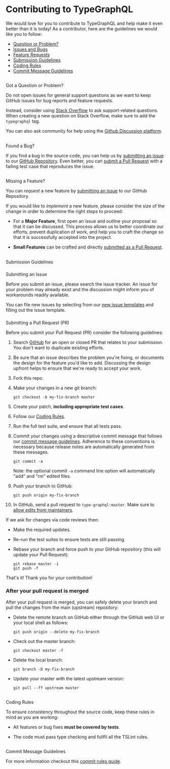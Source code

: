 <!-- markdownlint-disable MD033 -->

# Contributing to TypeGraphQL

We would love for you to contribute to TypeGraphQL and help make it even better than it is today!
As a contributor, here are the guidelines we would like you to follow:

- [Question or Problem?](#question)
- [Issues and Bugs](#issue)
- [Feature Requests](#feature)
- [Submission Guidelines](#submit)
- [Coding Rules](#rules)
- [Commit Message Guidelines](#commit)

<h2 id="question"></h2> Got a Question or Problem?

Do not open issues for general support questions as we want to keep GitHub issues for bug reports and feature requests.

Instead, consider using [Stack Overflow](https://stackoverflow.com/questions/tagged/typegraphql) to ask support-related questions. When creating a new question on Stack Overflow, make sure to add the `typegraphql` tag.

You can also ask community for help using the [Github Discussion platform][discussions].

<h2 id="issue"></h2> Found a Bug?

If you find a bug in the source code, you can help us by [submitting an issue](#submit-issue) to our [GitHub Repository][github].
Even better, you can [submit a Pull Request](#submit-pr) with a failing test case that reproduces the issue.

<h2 id="feature"></h2> Missing a Feature?

You can _request_ a new feature by [submitting an issue](#submit-issue) to our GitHub Repository.

If you would like to _implement_ a new feature, please consider the size of the change in order to determine the right steps to proceed:

- For a **Major Feature**, first open an issue and outline your proposal so that it can be discussed.
  This process allows us to better coordinate our efforts, prevent duplication of work, and help you to craft the change so that it is successfully accepted into the project.

- **Small Features** can be crafted and directly [submitted as a Pull Request](#submit-pr).

<h2 id="submit"></h2> Submission Guidelines

<h3 id="submit-issue"></h3> Submitting an Issue

Before you submit an issue, please search the issue tracker. An issue for your problem may already exist and the discussion might inform you of workarounds readily available.

You can file new issues by selecting from our [new issue templates](https://github.com/MichalLytek/type-graphql/issues/new/choose) and filling out the issue template.

<h3 id="submit-pr"></h3> Submitting a Pull Request (PR)

Before you submit your Pull Request (PR) consider the following guidelines:

1. Search [GitHub](https://github.com/MichalLytek/type-graphql/pulls) for an open or closed PR that relates to your submission.
   You don't want to duplicate existing efforts.

2. Be sure that an issue describes the problem you're fixing, or documents the design for the feature you'd like to add.
   Discussing the design upfront helps to ensure that we're ready to accept your work.

3. Fork this repo.

4. Make your changes in a new git branch:

   ```shell
   git checkout -b my-fix-branch master
   ```

5. Create your patch, **including appropriate test cases**.

6. Follow our [Coding Rules](#rules).

7. Run the full test suite, and ensure that all tests pass.

8. Commit your changes using a descriptive commit message that follows our [commit message guidelines](#commit).
   Adherence to these conventions is necessary because release notes are automatically generated from these messages.

   ```shell
   git commit -a
   ```

   Note: the optional commit `-a` command line option will automatically "add" and "rm" edited files.

9. Push your branch to GitHub:

   ```shell
   git push origin my-fix-branch
   ```

10. In GitHub, send a pull request to `type-graphql:master`.
    Make sure to [allow edits from maintainers][allow-maintainer-edits].

If we ask for changes via code reviews then:

- Make the required updates.
- Re-run the test suites to ensure tests are still passing.
- Rebase your branch and force push to your GitHub repository (this will update your Pull Request):

  ```shell
  git rebase master -i
  git push -f
  ```

That's it! Thank you for your contribution!

<!-- markdownlint-disable-next-line MD001 -->
### After your pull request is merged

After your pull request is merged, you can safely delete your branch and pull the changes from the main (upstream) repository:

- Delete the remote branch on GitHub either through the GitHub web UI or your local shell as follows:

  ```shell
  git push origin --delete my-fix-branch
  ```

- Check out the master branch:

  ```shell
  git checkout master -f
  ```

- Delete the local branch:

  ```shell
  git branch -D my-fix-branch
  ```

- Update your master with the latest upstream version:

  ```shell
  git pull --ff upstream master
  ```

<h2 id="rules"></h2> Coding Rules

To ensure consistency throughout the source code, keep these rules in mind as you are working:

- All features or bug fixes **must be covered by tests**.

- The code must pass type checking and fullfil all the TSLint rules.

<h2 id="commit"></h2> Commit Message Guidelines

For more information checkout this [commit rules guide](https://www.conventionalcommits.org/en/v1.0.0/).

[github]: https://github.com/MichalLytek/type-graphql
[discussions]: https://github.com/MichalLytek/type-graphql/discussions
[allow-maintainer-edits]: https://docs.github.com/en/github/collaborating-with-issues-and-pull-requests/allowing-changes-to-a-pull-request-branch-created-from-a-fork#enabling-repository-maintainer-permissions-on-existing-pull-requests
